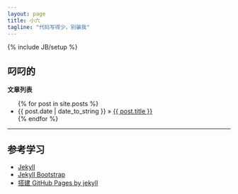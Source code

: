 ```yaml
---
layout: page
title: 小六
tagline: "代码写得少，别骗我"
---
```

{% include JB/setup %}

## 叼叼的

**文章列表**

<ul class="posts">
  {% for post in site.posts %}
    <li><span>{{ post.date | date_to_string }}</span> &raquo; <a href="{{ BASE_PATH }}{{ post.url }}">{{ post.title }}</a></li>
  {% endfor %}
</ul>

---

## 参考学习

<ul>
<li> 
<a href="http://jekyllrb.com/">Jekyll</a>
</li>
<li>
<a href="http://github.com/plusjade/jekyll-bootstrap">Jekyll Bootstrap</a>
</li>
<li>
<a href="http://www.cnblogs.com/BeginMan/p/3549235.html">搭建 GitHub Pages by jekyll</a>
</li>
</ul>


